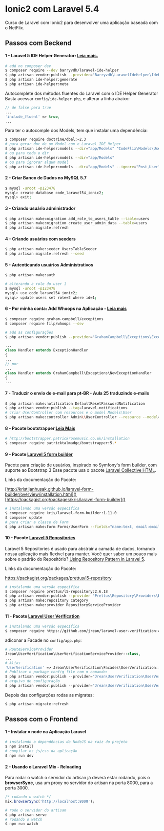 [laravel-ide-helper]: https://github.com/barryvdh/laravel-ide-helper
# Ionic2 com Laravel 5.4

Curso de Laravel com Ionic2 para desenvolver uma aplicação baseada com o NetFlix.

## Passos com Beckend

#### 1 - Laravel 5 IDE Helper Generator: [Leia mais.][laravel-ide-helper]

```bash
# add no composer dev
$ composer require --dev barryvdh/laravel-ide-helper 
$ php artisan vendor:publish --provider="Barryvdh\LaravelIdeHelper\IdeHelperServiceProvider" --tag=config
$ php artisan ide-helper:generate
$ php artisan ide-helper:meta
```
Autocomplete dos métodos fluentes do Laravel com o IDE Helper Generator
Basta acessar `config/ide-helper.php`, e alterar a linha abaixo:

```php
// de false para true
...
'include_fluent' => true,
...
```
Para ter o autocomple dos Models, tem que instalar uma dependência:

```bash
$ composer require doctrine/dbal:~2.3
# para gerar doc de um Model com o Laravel IDE Helper
$ php artisan ide-helper:models --dir="app/Models" "CodeFlix\Models\User"
# ou para toda o dir
$ php artisan ide-helper:models --dir="app/Models"
# ou para ignorar algum model
$ php artisan ide-helper:models --dir="app/Models" --ignore="Post,User"
```

#### 2 - Criar Banco de Dados no MySQL 5.7

```bash
$ mysql -uroot -p123478
mysql> create database code_laravel54_ionic2;
mysql> exit;
```
#### 3 - Criando usuário administrador

```bash
$ php artisan make:migration add_role_to_users_table --table=users
$ php artisan make:migration create_user_admin_data --table=users
$ php artisan migrate:refresh
```

#### 4 - Criando usuários com seeders

```bash
$ php artisan make:seeder UsersTableSeeder
$ php artisan migrate:refresh --seed
```

#### 5 - Autenticando usuários Administrativos

```bash
$ php artisan make:auth

# alterando a role do user 1
$ mysql -uroot -p123478
mysql> use code_laravel54_ionic2;
mysql> update users set role=2 where id=1;
```

#### 6 - Por minha conta: Add Whoops na Aplicação - [Leia mais](https://github.com/GrahamCampbell/Laravel-Exceptions)

```bash
$ composer require graham-campbell/exceptions
$ composer require filp/whoops --dev

# add as configurações
$ php artisan vendor:publish --provider="GrahamCampbell\Exceptions\ExceptionsServiceProvider"
```

```php
...
class Handler extends ExceptionHandler
{
...
// por 
...
class Handler extends GrahamCampbell\Exceptions\NewExceptionHandler
{
...
```

#### 7 - Traduzir o envio de e-mail para pt-BR - Aula 25 traduzindo e-mails

```bash
$ php artisan make:notification DefaultResetPasswordNotification
$ php artisan vendor:publish --tag=laravel-notifications
# criar UserController com resources e o model Models\User
$ php artisan make:controller Admin\\UserController --resource --model=Models\\User
```

#### 8 - Pacote bootstrapper [Leia Mais](https://github.com/patricktalmadge/bootstrapper)

```bash
# http://bootstrapper.patrickrosemusic.co.uk/installation
$ composer require patricktalmadge/bootstrapper:5.*
```

#### 9 - Pacote [Laravel 5 form builder](https://github.com/kristijanhusak/laravel-form-builder)

Pacote para criação de usuários, inspirado no Symfony's form builder, com suporte ao Bootstrap 3
Esse pacote usa o pacote [Laravel Collective HTML](https://laravelcollective.com/docs/5.3/html).

Links da documentação do Pacote:

[http://kristijanhusak.github.io/laravel-form-builder/overview/installation.html]()
[https://packagist.org/packages/kris/laravel-form-builder]()

```bash
# instalando uma versão específica
$ composer require kris/laravel-form-builder:1.11.0
$ composer update
# para criar a classe de Form
$ php artisan make:form Forms/UserForm --fields="name:text, email:email"
```

#### 10 - Pacote [Laravel 5 Repositories](https://github.com/andersao/l5-repository)

Laravel 5 Repositories é usado para abstrair a camada de dados, tornando nossa aplicação mais flexível para manter.
Você quer saber um pouco mais sobre o padrão do Repositório? [Using Repository Pattern in Laravel 5](http://bit.ly/1IdmRNS).

Links da documentação do Pacote:

https://packagist.org/packages/prettus/l5-repository

```bash
# instalando uma versão específica
$ composer require prettus/l5-repository:2.6.18
$ php artisan vendor:publish --provider "Prettus\Repository\Providers\RepositoryServiceProvider"
$ php artisan make:repository Category
$ php artisan make:provider RepositoryServiceProvider
```

#### 11 - Pacote [Laravel User Verification](https://github.com/jrean/laravel-user-verification)

```bash
# instalando uma versão específica
$ composer require https://github.com/jrean/laravel-user-verification:4.1.9
```
adiconar a Facade no `config/app.php`:

```php
# RouteServiceProvider
Jrean\UserVerification\UserVerificationServiceProvider::class,
...
# Alias
'UserVerification' => Jrean\UserVerification\Facades\UserVerification::class,
# Publicar o package config file com o comando:
$ php artisan vendor:publish --provider="Jrean\UserVerification\UserVerificationServiceProvider" --tag="migrations"
# arquivo de configuração
$ php artisan vendor:publish --provider="Jrean\UserVerification\UserVerificationServiceProvider" --tag="config"
```

Depois das configurções rodas as migrates:

 ```bash
 $ php artisan migrate:refresh
 ```

## Passos com o Frontend

#### 1 - Instalar o node na Aplicação Laravel

```bash
# instalando a dependências do NodeJS na raiz do projeto
$ npm install
# compilar os js/css da aplicação
$ npm run dev
```

#### 2 - Usando o Laravel Mix - Reloading
Para rodar o watch o servidor do artisan já deverá estar rodando, pois o **browserSync**, usa um proxy no servidor do artisan na porta 8000, para a porta 3000.

```js
/* rodando o watch */
mix.browserSync('http://localhost:8000');
```

```bash
# rode o servidor do artisan
$ php artisan serve
# rodando o watch
$ npm run watch
```